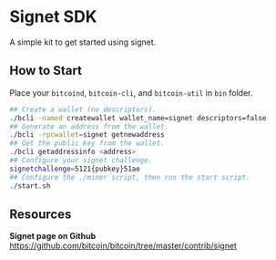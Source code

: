 # Signet SDK
A simple kit to get started using signet.

## How to Start

Place your `bitcoind`, `bitcoin-cli`, and `bitcoin-util` in `bin` folder.

```bash
## Create a wallet (no descriptors).
./bcli -named createwallet wallet_name=signet descriptors=false
## Generate an address from the wallet.
./bcli -rpcwallet=signet getnewaddress
## Get the public key from the wallet.
./bcli getaddressinfo <address>
## Configure your signet challenge.
signetchallenge=5121{pubkey}51ae
## Configure the ./miner script, then run the start script.
./start.sh
```

## Resources

**Signet page on Github** 
https://github.com/bitcoin/bitcoin/tree/master/contrib/signet
